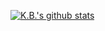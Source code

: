 [![K.B.'s github stats](https://github-readme-stats.vercel.app/api?username=techb)](https://kbcarte.com)